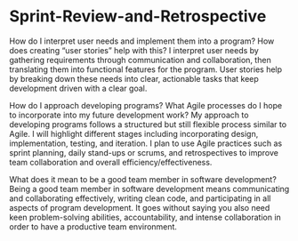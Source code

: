 # Sprint-Review-and-Retrospective

How do I interpret user needs and implement them into a program? How does creating “user stories” help with this?
I interpret user needs by gathering requirements through communication and collaboration, then translating them into functional features for the program. User stories help by breaking down these needs into clear, actionable tasks that keep development driven with a clear goal.

How do I approach developing programs? What Agile processes do I hope to incorporate into my future development work?
My approach to developing programs follows a structured but still flexible process similar to Agile. I will highlight different stages including incorporating design, implementation, testing, and iteration. I plan to use Agile practices such as sprint planning, daily stand-ups or scrums, and retrospectives to improve team collaboration and overall efficiency/effectiveness.

What does it mean to be a good team member in software development?
Being a good team member in software development means communicating and collaborating effectively, writing clean code, and participating in all aspects of program development. It goes without saying you also need keen problem-solving abilities, accountability, and intense collaboration in order to have a productive team environment.
